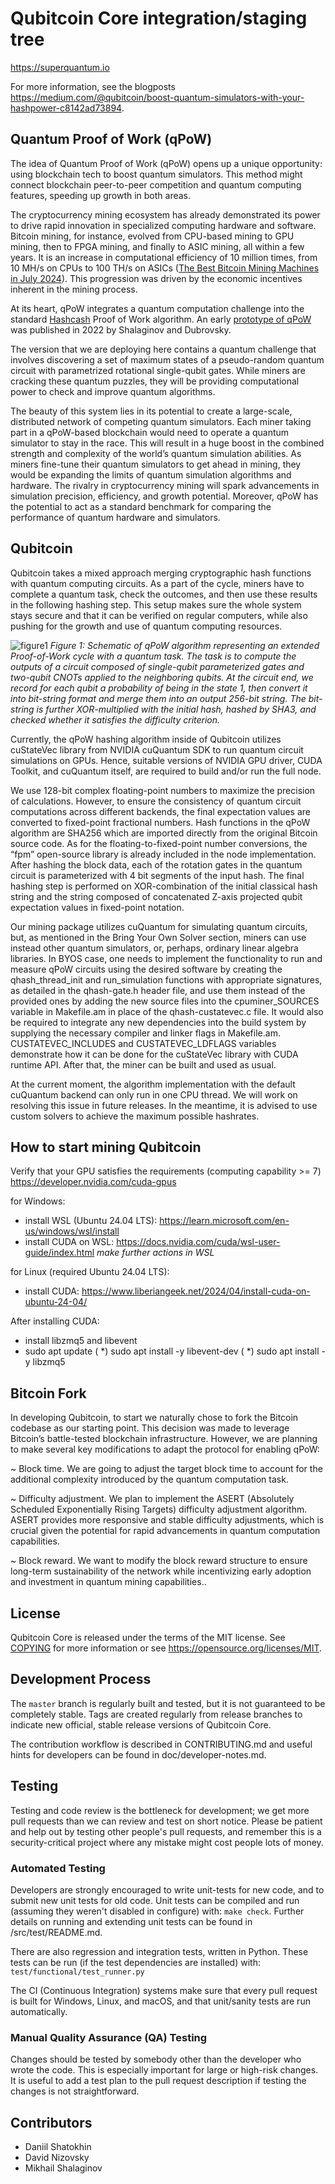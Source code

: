 Qubitcoin Core integration/staging tree
=====================================

https://superquantum.io

For more information, see the blogposts
https://medium.com/@qubitcoin/boost-quantum-simulators-with-your-hashpower-c8142ad73894.

Quantum Proof of Work (qPoW)
------------------------------
The idea of Quantum Proof of Work (qPoW) opens up a unique opportunity: using blockchain tech to boost quantum simulators. This method might connect blockchain peer-to-peer competition and quantum computing features, speeding up growth in both areas.

The cryptocurrency mining ecosystem has already demonstrated its power to drive rapid innovation in specialized computing hardware and software. Bitcoin mining, for instance, evolved from CPU-based mining to GPU mining, then to FPGA mining, and finally to ASIC mining, all within a few years. It is an increase in computational efficiency of 10 million times, from 10 MH/s on CPUs to 100 TH/s on ASICs ([The Best Bitcoin Mining Machines in July 2024](https://tokentax.co/blog/best-bitcoin-mining-machines)). This progression was driven by the economic incentives inherent in the mining process.

At its heart, qPoW integrates a quantum computation challenge into the standard [Hashcash](http://www.hashcash.org/papers/hashcash.pdf) Proof of Work algorithm. An early [prototype of qPoW](https://arxiv.org/abs/2204.10643) was published in 2022 by Shalaginov and Dubrovsky. 

The version that we are deploying here contains a quantum challenge that involves discovering a set of maximum states of a pseudo-random quantum circuit with parametrized rotational single-qubit gates. While miners are cracking these quantum puzzles, they will be providing computational power to check and improve quantum algorithms.

The beauty of this system lies in its potential to create a large-scale, distributed network of competing quantum simulators. Each miner taking part in a qPoW-based blockchain would need to operate a quantum simulator to stay in the race. This will result in a huge boost in the combined strength and complexity of the world’s quantum simulation abilities. As miners fine-tune their quantum simulators to get ahead in mining, they would be expanding the limits of quantum simulation algorithms and hardware. The rivalry in cryptocurrency mining will spark advancements in simulation precision, efficiency, and growth potential. Moreover, qPoW has the potential to act as a standard benchmark for comparing the performance of quantum hardware and simulators.


Qubitcoin
---------
Qubitcoin takes a mixed approach merging cryptographic hash functions with quantum computing circuits. As a part of the cycle, miners have to complete a quantum task, check the outcomes, and then use these results in the following hashing step. This setup makes sure the whole system stays secure and that it can be verified on regular computers, while also pushing for the growth and use of quantum computing resources.

![figure1](figure1.png)
*Figure 1: Schematic of qPoW algorithm representing an extended Proof-of-Work cycle with a quantum task. The task is to compute the outputs of a circuit composed of single-qubit parameterized gates and two-qubit CNOTs applied to the neighboring qubits. At the circuit end, we record for each qubit a probability of being in the state 1, then convert it into bit-string format and merge them into an output 256-bit string. The bit-string is further XOR-multiplied with the initial hash, hashed by SHA3, and checked whether it satisfies the difficulty criterion.*

Currently, the qPoW hashing algorithm inside of Qubitcoin utilizes cuStateVec library from NVIDIA cuQuantum SDK to run quantum circuit simulations on GPUs. Hence, suitable versions of NVIDIA GPU driver, CUDA Toolkit, and cuQuantum itself, are required to build and/or run the full node. 

We use 128-bit complex floating-point numbers to maximize the precision of calculations. However, to ensure the consistency of quantum circuit computations across different backends, the final expectation values are converted to fixed-point fractional numbers. Hash functions in the qPoW algorithm are SHA256 which are imported directly from the original Bitcoin source code. As for the floating-to-fixed-point number conversions, the “fpm” open-source library is already included in the node implementation. After hashing the block data, each of the rotation gates in the quantum circuit is parameterized with 4 bit segments of the input hash. The final hashing step is performed on XOR-combination of the initial classical hash string and the string composed of concatenated Z-axis projected qubit expectation values in fixed-point notation.

Our mining package utilizes cuQuantum for simulating quantum circuits, but, as mentioned in the Bring Your Own Solver section, miners can use instead other quantum simulators, or, perhaps, ordinary linear algebra libraries. In BYOS case, one needs to implement the functionality to run and measure qPoW circuits using the desired software by creating the qhash_thread_init and run_simulation functions with appropriate signatures, as detailed in the qhash-gate.h header file, and use them instead of the provided ones by adding the new source files into the cpuminer_SOURCES variable in Makefile.am in place of the qhash-custatevec.c file. It would also be required to integrate any new dependencies into the build system by supplying the necessary compiler and linker flags in Makefile.am. CUSTATEVEC_INCLUDES and CUSTATEVEC_LDFLAGS variables demonstrate how it can be done for the cuStateVec library with CUDA runtime API. After that, the miner can be built and used as usual.

At the current moment, the algorithm implementation with the default cuQuantum backend can only run in one CPU thread. We will work on resolving this issue in future releases. In the meantime, it is advised to use custom solvers to achieve the maximum possible hashrates.

How to start mining Qubitcoin
-----------------------------
Verify that your GPU satisfies the requirements (computing capability >= 7) 
https://developer.nvidia.com/cuda-gpus

for Windows:
* install WSL (Ubuntu 24.04 LTS): https://learn.microsoft.com/en-us/windows/wsl/install
* install CUDA on WSL: https://docs.nvidia.com/cuda/wsl-user-guide/index.html
_make further actions in WSL_

for Linux (required Ubuntu 24.04 LTS):
* install CUDA:  https://www.liberiangeek.net/2024/04/install-cuda-on-ubuntu-24-04/

After installing CUDA:
* install libzmq5 and libevent
 * sudo apt update
( *) sudo apt install -y libevent-dev
( *) sudo apt install -y libzmq5


Bitcoin Fork
------------

In developing Qubitcoin, to start we naturally chose to fork the Bitcoin codebase as our starting point. This decision was made to leverage Bitcoin’s battle-tested blockchain infrastructure. However, we are planning to make several key modifications to adapt the protocol for enabling qPoW:

~ Block time. We are going to adjust the target block time to account for the additional complexity introduced by the quantum computation task.

~ Difficulty adjustment. We plan to implement the ASERT (Absolutely Scheduled Exponentially Rising Targets) difficulty adjustment algorithm. ASERT provides more responsive and stable difficulty adjustments, which is crucial given the potential for rapid advancements in quantum computation capabilities.

~ Block reward. We want to modify the block reward structure to ensure long-term sustainability of the network while incentivizing early adoption and investment in quantum mining capabilities..

License
-------

Qubitcoin Core is released under the terms of the MIT license. See [COPYING](COPYING) for more information or see https://opensource.org/licenses/MIT.

Development Process
-------------------

The `master` branch is regularly built and tested, but it is not guaranteed to be
completely stable. Tags are created regularly from release branches to indicate new official, stable release versions of Qubitcoin Core.

The contribution workflow is described in CONTRIBUTING.md
and useful hints for developers can be found in doc/developer-notes.md.

Testing
-------

Testing and code review is the bottleneck for development; we get more pull
requests than we can review and test on short notice. Please be patient and help out by testing
other people's pull requests, and remember this is a security-critical project where any mistake might cost people
lots of money.

### Automated Testing

Developers are strongly encouraged to write unit-tests for new code, and to
submit new unit tests for old code. Unit tests can be compiled and run
(assuming they weren't disabled in configure) with: `make check`. Further details on running
and extending unit tests can be found in /src/test/README.md.

There are also regression and integration tests, written
in Python.
These tests can be run (if the test dependencies are installed) with: `test/functional/test_runner.py`

The CI (Continuous Integration) systems make sure that every pull request is built for Windows, Linux, and macOS,
and that unit/sanity tests are run automatically.

### Manual Quality Assurance (QA) Testing

Changes should be tested by somebody other than the developer who wrote the
code. This is especially important for large or high-risk changes. It is useful
to add a test plan to the pull request description if testing the changes is
not straightforward.

Contributors
------------
* Daniil Shatokhin
* David Nizovsky
* Mikhail Shalaginov

